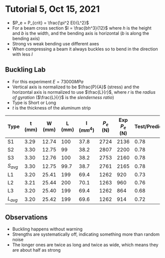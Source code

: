 # Tutorial 5, Oct 15, 2021

* $P_e = P_{crit} = \frac{\pi^2 EI}{L^2}$
* For a beam cross section $I = \frac{bh^3}{12}$ where $h$ is the height and $b$ is the width, and the bending axis is horizontal ($b$ is along the bending axis)
* Strong vs weak bending use different axes
* When compressing a beam it always buckles so to bend in the direction with less $I$

## Buckling Lab

* For this experiment $E = 73000\si{MPa}$
* Vertical axis is normalized to be $\frac{P}{A}$ (stress) and the horizontal axis is normalized to use $\frac{L}{r}$, where $r$ is the *radius of gyration* ($\frac{L}{r}$ is the *slenderness ratio*)
* Type is Short or Long
* $t$ is the thickness of the aluminum strip

| Type      | t (mm) | W (mm) | L (mm) | I ($\si{mm^4}$) | $P_e$ (N) | Exp $P_e$ (N) | Test/Prediction |
| --------- | ------ | ------ | ------ | --------------- | --------- | ------------- | --------------- |
| S1        | 3.29   | 12.74  | 100    | 37.8            | 2724      | 2136          | 0.78            |
| S2        | 3.30   | 12.75  | 99     | 38.2            | 2807      | 2200          | 0.78            |
| S3        | 3.30   | 12.76  | 100    | 38.2            | 2753      | 2160          | 0.78            |
| $S_{avg}$ | 3.30   | 12.75  | 99.7   | 38.7            | 2761      | 2165          | 0.78            |
| L1        | 3.20   | 25.41  | 199    | 69.4            | 1262      | 920           | 0.73            |
| L2        | 3.21   | 25.44  | 200    | 70.1            | 1263      | 960           | 0.76            |
| L3        | 3.20   | 25.40  | 199    | 69.4            | 1262      | 864           | 0.68            |
| $L_{avg}$ | 3.20   | 25.42  | 199    | 69.6            | 1262      | 914           | 0.72            |

## Observations

* Buckling happens without warning
* Strengths are systematically off, indicating something more than random noise
* The longer ones are twice as long and twice as wide, which means they are about half as strong

